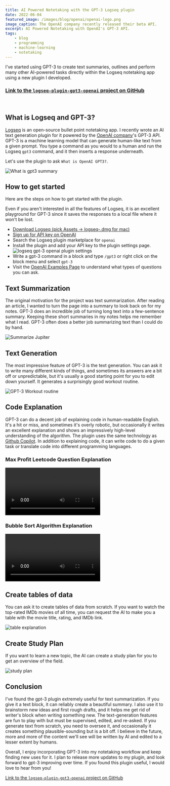 ```yaml
---
title: AI Powered Notetaking with the GPT-3 Logseq plugin
date: 2022-06-04
featured_image: /images/blog/openai/openai-logo.png
image_caption: The OpenAI company recently released their beta API.
excerpt: AI Powered Notetaking with OpenAI's GPT-3 API.
tags:
    - blog
    - programming
    - machine-learning
    - notetaking
---
```


I've started using GPT-3 to create text summaries, outlines and perform many other AI-powered tasks directly within the Logseq notetaking app using a new plugin I developed.

### [Link to the `logseq-plugin-gpt3-openai` project on GitHub](https://github.com/briansunter/logseq-plugin-gpt3-openai)

<br>

## What is Logseq and GPT-3?

[Logseq](https://logseq.com/) is an open-source bullet point notetaking app. I recently wrote an AI text generation plugin for it powered by the [OpenAI company](https://openai.com/)'s GPT-3 API.
GPT-3 is a machine learning model that can generate human-like text from a given prompt. You type a command as you would to a human and run the Logseq  `gpt3` command, and it then inserts a response underneath.

Let's use the plugin to ask `What is OpenAI GPT3?`.

![What is gpt3 summary](/images/blog/openai/demo.gif)

## How to get started

Here are the steps on how to get started with the plugin.

Even if you aren't interested in all the features of Logseq, it is an excellent playground for GPT-3 since it saves the responses to a local file where it won't be lost.

- [Download Logseq (pick Assets -> logseq-.dmg for mac)](https://github.com/logseq/logseq/releases)
- [Sign up for API key on OpenAI](https://openai.com/api/)
- Search the Logseq plugin marketplace for `openai`
- Install the plugin and add your API key to the plugin settings page.
![logseq gpt-3 openai plugin settings](/images/blog/openai/plugin-settings.png)
- Write a gpt-3 command in a block and type `/gpt3` or right click on the block menu and select `gpt-3`
- Visit the [OpenAI Examples Page](https://beta.openai.com/examples/) to understand what types of questions you can ask.

## Text Summarization

The original motivation for the project was text summarization. After reading an article, I wanted to turn the page into a summary to look back on for my notes. GPT-3 does an incredible job of turning long text into a few-sentence summary. Keeping these short summaries in my notes helps me remember what I read. GPT-3 often does a better job summarizing text than I could do by hand.

![Summarize Jupiter](/images/blog/openai/tldr.gif)

## Text Generation

The most impressive feature of GPT-3 is the text generation. You can ask it to write many different kinds of things, and sometimes its answers are a bit off or unpredictable, but it's usually a good starting point for you to edit down yourself. It generates a surprisingly good workout routine.

![GPT-3 Workout routine](/images/blog/openai/workout.gif)

## Code Explanation

GPT-3 can do a decent job of explaining code in human-readable English. It's a hit or miss, and sometimes it's overly robotic, but occasionally it writes an excellent explanation and shows an impressively high-level understanding of the algorithm. The plugin uses the same technology as [Github Copilot](https://copilot.github.com/). In addition to explaining code, it can write code to do a given task or translate code into different programming languages.

### Max Profit Leetcode Question Explanation

![Max profit explanation](/videos/blog/maxprofit.mp4)

### Bubble Sort Algorithm Explanation

![bubble sort explanation](/videos/blog/bubblesort.mp4)

## Create tables of data

You can ask it to create tables of data from scratch. If you want to watch the top-rated IMDb movies of all time, you can request the AI to make you a table with the movie title, rating, and IMDb link.

![table explanation](/images/blog/openai/table.gif)

## Create Study Plan

If you want to learn a new topic, the AI can create a study plan for you to get an overview of the field.

![study plan](/images/blog/openai/study.gif)

## Conclusion

I've found the gpt-3 plugin extremely useful for text summarization. If you give it a text block, it can reliably create a beautiful summary.
I also use it to brainstorm new ideas and first rough drafts, and it helps me get rid of writer's block when writing something new.
The text-generation features are fun to play with but must be supervised, edited, and re-asked. If you generate text from scratch, you need to oversee it, and occasionally it creates something plausible-sounding but is a bit off. I believe in the future, more and more of the content we'll see will be written by AI and edited to a lesser extent by humans.

Overall, I enjoy incorporating GPT-3 into my notetaking workflow and keep finding new uses for it. I plan to release more updates to my plugin, and look forward to gpt-3 improving over time. If you found this plugin useful, I would love to hear from you!

[Link to the `logseq-plugin-gpt3-openai` project on GitHub](https://github.com/briansunter/logseq-plugin-gpt3-openai)